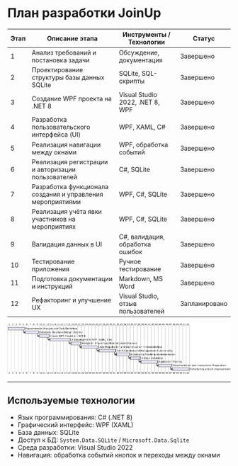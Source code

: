 ﻿
# План разработки JoinUp

| Этап | Описание этапа                                     | Инструменты / Технологии           | Статус     |
|-------|--------------------------------------------------|----------------------------------|------------|
| 1     | Анализ требований и постановка задачи            | Обсуждение, документация          | Завершено  |
| 2     | Проектирование структуры базы данных SQLite       | SQLite, SQL-скрипты               | Завершено  |
| 3     | Создание WPF проекта на .NET 8                     | Visual Studio 2022, .NET 8, WPF  | Завершено  |
| 4     | Разработка пользовательского интерфейса (UI)      | WPF, XAML, C#                    | Завершено |
| 5     | Реализация навигации между окнами                   | WPF, обработка событий           | Завершено |
| 6     | Реализация регистрации и авторизации пользователей | C#, SQLite                      | Завершено |
| 7     | Разработка функционала создания и управления мероприятиями | WPF, C#, SQLite           | Завершено |
| 8     | Реализация учёта явки участников на мероприятиях  | WPF, C#, SQLite                  | Завершено |
| 9    | Валидация данных в UI                               | C#, валидация, обработка ошибок | Завершено |
| 10    | Тестирование приложения                             | Ручное тестирование              | Завершено |
| 11    | Подготовка документации и инструкций                | Markdown, MS Word                | Завершено |
| 12    | Рефакторинг и улучшение UX                          | Visual Studio, отзыв пользователей| Запланировано |

![Диаграмма Ганта](Diagrams/diagram-gant.png)

---

## Используемые технологии

- Язык программирования: C# (.NET 8)  
- Графический интерфейс: WPF (XAML)  
- База данных: SQLite  
- Доступ к БД: `System.Data.SQLite` / `Microsoft.Data.Sqlite`  
- Среда разработки: Visual Studio 2022  
- Навигация: обработка событий кнопок и переходы между окнами  

